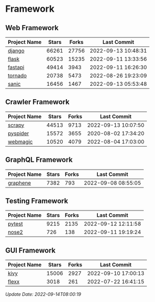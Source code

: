 # Framework

## Web Framework
| Project Name | Stars | Forks | Last Commit |
| ------------ | ----- | ----- | ----------- |
| [django](https://github.com/django/django) | 66261 | 27756 | 2022-09-13 10:48:31 |
| [flask](https://github.com/pallets/flask) | 60523 | 15235 | 2022-09-11 13:33:56 |
| [fastapi](https://github.com/tiangolo/fastapi) | 49414 | 3943 | 2022-09-11 16:26:30 |
| [tornado](https://github.com/tornadoweb/tornado) | 20738 | 5473 | 2022-08-26 19:23:09 |
| [sanic](https://github.com/sanic-org/sanic) | 16456 | 1467 | 2022-09-13 05:53:48 |

## Crawler Framework
| Project Name | Stars | Forks | Last Commit |
| ------------ | ----- | ----- | ----------- |
| [scrapy](https://github.com/scrapy/scrapy) | 44513 | 9713 | 2022-09-13 10:07:50 |
| [pyspider](https://github.com/binux/pyspider) | 15572 | 3655 | 2020-08-02 17:34:20 |
| [webmagic](https://github.com/code4craft/webmagic) | 10520 | 4079 | 2022-08-04 17:03:00 |

## GraphQL Framework
| Project Name | Stars | Forks | Last Commit |
| ------------ | ----- | ----- | ----------- |
| [graphene](https://github.com/graphql-python/graphene) | 7382 | 793 | 2022-09-08 08:55:05 |

## Testing Framework
| Project Name | Stars | Forks | Last Commit |
| ------------ | ----- | ----- | ----------- |
| [pytest](https://github.com/pytest-dev/pytest) | 9215 | 2135 | 2022-09-12 12:11:58 |
| [nose2](https://github.com/nose-devs/nose2) | 726 | 138 | 2022-09-11 19:19:24 |

## GUI Framework
| Project Name | Stars | Forks | Last Commit |
| ------------ | ----- | ----- | ----------- |
| [kivy](https://github.com/kivy/kivy) | 15006 | 2927 | 2022-09-10 17:00:13 |
| [flexx](https://github.com/flexxui/flexx) | 3018 | 261 | 2022-07-22 16:41:15 |

*Update Date: 2022-09-14T08:00:19*